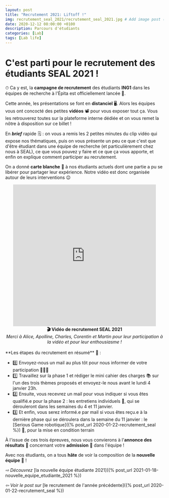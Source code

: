 ```yaml
---
layout: post
title: "Recrutement 2021: Liftoff !"
img: recrutement_seal_2021/recrutement_seal_2021.jpg # Add image post (optional)
date: 2020-12-12 08:00:00 +0100
description: Parcours d'étudiants
categories: [Lab]
tags: [Lab life]
--- 
```



# C'est parti pour le recrutement des étudiants SEAL 2021 !

⏱ Ca y est, la **campagne de recrutement** des étudiants **ING1** dans les équipes de recherche à l'Épita est officiellement lancée 🚀. 

Cette année, les présentations se font en **distanciel** 🖥. Alors les équipes vous ont concocté des petites **vidéos** 📽 pour vous exposer tout ça. Vous les retrouverez toutes sur la plateforme interne dédiée et on vous remet la nôtre à disposition sur ce billet !

En ***brief*** rapide 🗒 : on vous a remis les 2 petites minutes du clip vidéo qui expose nos thématiques, puis on vous présente un peu ce que c'est que d'être étudiant dans une équipe de recherche (et particulièrement chez nous à SEAL), ce que vous pouvez y faire et ce que ça vous apporte, et enfin on explique comment participer au recrutement.

On a donné **carte blanche** 🎤 à nos étudiants actuels dont une partie a pu se libérer pour partager leur expérience. Notre vidéo est donc organisée autour de leurs interventions 😉


<center>
<iframe src="https://www.youtube.com/embed/LkMPmbuqRTs" style="width: 90%; min-height:450px; border:none;overflow:hidden" scrolling="no" frameborder="0" allowTransparency="true" allowFullScreen="true" allow="accelerometer; gyroscope;"></iframe>
<br/><strong>🎬 Vidéo de recrutement SEAL 2021</strong> 
<br/><em>Merci à Alice, Apolline, Charles, Corentin et Martin pour leur participation à la vidéo et pour leur enthousiasme !</em>
</center>



<br/>
**Les étapes du recrutement en résumé** 🔎 : 

* 0️⃣ Envoyez-nous un mail au plus tôt pour nous informer de votre participation 🙋🙋‍♂️
* 1️⃣ Travaillez sur la phase 1 et rédiger le mini cahier des charges 📚 sur l'un des trois thèmes proposés et envoyez-le nous avant le lundi 4 janvier 23h. 
* 2️⃣ Ensuite, vous recevrez un mail pour vous indiquer si vous êtes qualifié.e pour la phase 2 : les entretiens individuels 💬, qui se dérouleront dans les semaines du 4 et 11 janvier. 
* 3️⃣ Et enfin, vous serez informé.e par mail si vous êtes reçu.e à la dernière phase qui se déroulera dans la semaine du 11 janvier : le [Serious Game robotique]({% post_url 2020-01-22-recrutement_seal %}) 🤖, pour la mise en condition terrain

À l'issue de ces trois épreuves, nous vous convierons à l'**annonce des résultats** 📣 concernant votre **admission** 🏅 dans l'équipe ! 


Avec nos étudiants, on a tous **hâte** de voir la composition de la **nouvelle équipe** 🤗 ! 


*&#x21E8; Découvrez* [la nouvelle équipe étudiante 2021]({% post_url 2021-01-18-nouvelle_equipe_etudiante_2021 %})<br/>
  
*&#x21E6; Voir le post sur* [le recrutement de l'année précédente]({% post_url 2020-01-22-recrutement_seal %})


